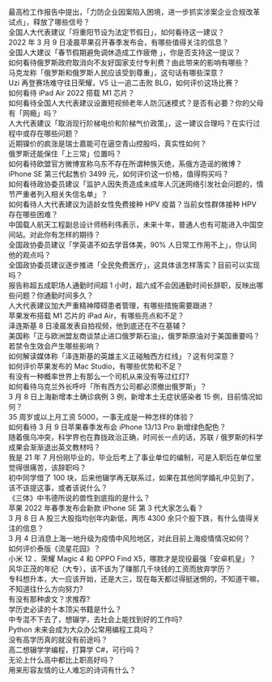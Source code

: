最高检工作报告中提出，「力防企业因案陷入困境，进一步抓实涉案企业合规改革试点」，释放了哪些信号？  
全国人大代表建议「将重阳节设为法定节假日」，如何看待这一建议？  
2022 年 3 月 9 日凌晨苹果召开春季发布会，有哪些值得关注的信息？  
全国人大建议「春节假期避免调休造成工作疲倦 」，你是否支持这一提议？  
如何看待俄罗斯政府取消向不友好国家支付专利费？由此带来的影响有哪些？  
马克龙称「俄罗斯和俄罗斯人民应该受到尊重」，这句话有哪些深意？  
Uzi 再登赛场难守往日荣耀，V5 让一追二击败 BLG，如何评价这场比赛？  
如何看待 iPad Air 2022 搭载 M1 芯片？  
如何看待全国人大代表建议设置短视频老年人防沉迷模式？是否有必要？你的父母有「网瘾」吗？  
人大代表建议「取消现行阶梯电价和阶梯气价政策」，这一建议合理吗？在实行过程中或存在哪些问题？  
近期镍价的疯涨是瑞士嘉能可在逼空青山控股吗，真实性如何？  
俄罗斯还能保住「上三常」位置吗？  
如何看待欧盟官方微博宣称乌东不存在所谓种族灭绝，系俄方造谣的微博？  
iPhone SE 第三代起售价 3499 元，如何评价这一价格，值得购买吗？  
如何看待政协委员建议「监护人因失责造成未成年人沉迷网络引发社会问题的，情节严重者列入相关失信名单」？  
如何看待人大代表建议为适龄女性免费接种 HPV 疫苗？当前女性群体接种 HPV 存在哪些困难？  
中国载人航天工程副总设计师杨利伟表示，未来十年，普通人也有可能进入中国空间站。对此你有怎样的期待？  
全国政协委员建议「学英语不如去学音体美，90% 人日常工作用不上」，你认同他的观点吗？  
全国政协委员建议逐步推进「全民免费医疗」，这具体该怎样落实？目前可以实现吗？  
报告称超五成职场人通勤时间超 1 小时，超六成不会因通勤时间长辞职，反映出哪些问题？你通勤时间多久？  
人大代表建议加大严重精神障碍患者管理，有哪些措施需要跟进？  
苹果发布搭载 M1 芯片的 iPad Air，有哪些亮点和不足？  
泽连斯基 8 日凌晨发表自拍视频，他到底还在不在基辅？  
美国称「正与欧洲盟友商谈禁止进口俄罗斯石油」，俄罗斯原油对于美国重要吗？若禁令生效会产生哪些影响？  
如何解读媒体称「泽连斯基的英雄主义正碰触西方红线」？这有何深意？  
如何评价苹果发布的 Mac Studio，有哪些优势和不足？  
有没有一种概率世界上有那么一个司机从来没有等过红灯?  
如何看待乌克兰外长呼吁「所有西方公司都必须撤出俄罗斯」？  
3 月 8 日上海新增本土确诊病例 3 例，新增本土无症状感染者 15 例，目前情况如何？  
35 周岁或以上月工资 5000，一事无成是一种怎样的体验？  
如何看待 3 月 9 日苹果春季发布会 iPhone 13/13 Pro 新增绿色配色？  
随着俄乌冲突，科学界也在靠拢政治正确，时间长一点的话，苏联 / 俄罗斯的科学成果会渐渐退出英文教材吗？  
我是 21 年 7 月份刚毕业的，毕业后考上了事业单位的编制，可是入职后在单位里觉得很痛苦，该辞职吗？  
初中同学借了 100 块，后来他辍学再无联系过，如果在其他同学婚礼中见到了，该不该提这事，或者该说什么？  
《三体》中韦德所说的兽性到底指的是什么？  
苹果 2022 年春季发布会新款 iPhone SE 第 3 代大家怎么看？  
3 月 8 日 A 股三大股指均创年内新低，两市 4300 余只个股下跌，有什么值得关注的信息？  
3 月 4 日消息上海一地升级为疫情中风险地区，对此目前上海疫情情况如何？  
如何评价泰版《流星花园》？  
小米 12 、荣耀 Magic 4 和 OPPO Find X5，哪款才是现役最强「安卓机皇」？  
风华正茂的年纪（大专），该不该为了赚那几千块钱的工资而放弃学历？  
专科想升本，大一应该开始，还是大三，现在每天都过得挺迷惘的，不知道干嘛，不知道往什么方向努力?  
有没有那种虐文？求推荐?  
学历史必读的十本顶尖书籍是什么？  
中专混不下去了，想辍学，去社会上能找到好的工作吗?  
Python 未来会成为大众办公常用编程工具吗？  
没有高学历真的就没有前途吗？  
高二想辍学学编程，打算学 C#，可行吗？  
无论上什么高中都比上职高好吗？  
用来形容友情的让人难忘的诗词有什么？  
